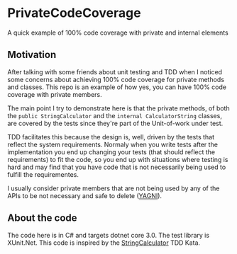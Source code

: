 # PrivateCodeCoverage
A quick example of 100% code coverage with private and internal elements

## Motivation
After talking with some friends about unit testing and TDD when I noticed some concerns about achieving 100% code coverage for private methods and classes.
This repo is an example of how yes, you can have 100% code coverage with private members.

The main point I try to demonstrate here is that the private methods, of both the `public StringCalculator` and the `internal CalculatorString` classes, are covered by the tests since they're part of the Unit-of-work under test.

TDD facilitates this because the design is, well, driven by the tests that reflect the system requirements. Normaly when you write tests after the implementation you end up changing your tests (that should reflect the requirements) to fit the code, so you end up with situations where testing is hard and may find that you have code that is not necessarily being used to fulfill the requirementes.

I usually consider private members that are not being used by any of the APIs to be not necessary and safe to delete ([YAGNI](https://www.martinfowler.com/bliki/Yagni.html)).

## About the code
The code here is in C# and targets dotnet core 3.0. The test library is XUnit.Net.
This code is inspired by the [StringCalculator](https://osherove.com/tdd-kata-1) TDD Kata.
